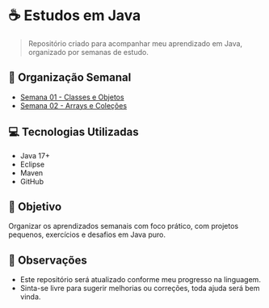 # ☕ Estudos em Java

> Repositório criado para acompanhar meu aprendizado em Java, organizado por semanas de estudo.

## 📅 Organização Semanal

- [Semana 01 - Classes e Objetos](./semana-01)
- [Semana 02 - Arrays e Coleções](./semana-02)



## 💻 Tecnologias Utilizadas

- Java 17+
- Eclipse
- Maven
- GitHub

## 🧠 Objetivo

Organizar os aprendizados semanais com foco prático, com projetos pequenos, exercícios e desafios em Java puro.

## 📌 Observações

- Este repositório será atualizado conforme meu progresso na linguagem.
- Sinta-se livre para sugerir melhorias ou correções, toda ajuda será bem vinda.
  
